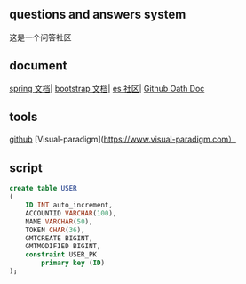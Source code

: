 ## questions and answers system
这是一个问答社区
## document
[spring 文档](https://spring.io/guides)|
[bootstrap 文档](https://www.bootcss.com/)|
[es 社区](https://elasticsearch.cn/)|
[Github Oath Doc](https://docs.github.com/en/free-pro-team@latest/developers/apps/building-oauth-apps)
## tools
[github](https://github.com/btoob/QAsys)
[Visual-paradigm](https://www.visual-paradigm.com）
## script
```sql
create table USER
(
	ID INT auto_increment,
	ACCOUNTID VARCHAR(100),
	NAME VARCHAR(50),
	TOKEN CHAR(36),
	GMTCREATE BIGINT,
	GMTMODIFIED BIGINT,
	constraint USER_PK
		primary key (ID)
);
```

